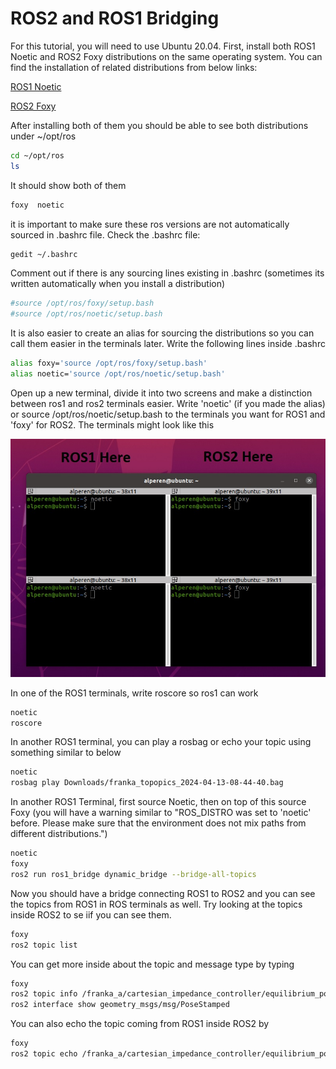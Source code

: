# ROS2 and ROS1 Bridging
For this tutorial, you will need to use Ubuntu 20.04.
First, install both ROS1 Noetic and ROS2 Foxy distributions on the same operating system. You can find the installation of related distributions from below links:

[ROS1 Noetic](http://wiki.ros.org/noetic/Installation)

[ROS2 Foxy](https://docs.ros.org/en/foxy/Installation/Alternatives/Ubuntu-Development-Setup.html)

After installing both of them you should be able to see both distributions under ~/opt/ros

```bash
cd ~/opt/ros
ls
```

It should show both of them
```bash
foxy  noetic
```
it is important to make sure these ros versions are not automatically sourced in .bashrc file. Check the .bashrc file:

```bash
gedit ~/.bashrc
```
Comment out if there is any sourcing lines existing in .bashrc (sometimes its written automatically when you install a distribution)
```bash
#source /opt/ros/foxy/setup.bash
#source /opt/ros/noetic/setup.bash
```
It is also easier to create an alias for sourcing the distributions so you can call them easier in the terminals later. Write the following lines inside .bashrc
```bash
alias foxy='source /opt/ros/foxy/setup.bash'
alias noetic='source /opt/ros/noetic/setup.bash'
```

Open up a new terminal, divide it into two screens and make a distinction between ros1 and ros2 terminals easier. Write 'noetic' (if you made the alias) or source /opt/ros/noetic/setup.bash to the terminals you want for ROS1 and 'foxy' for ROS2. The terminals might look like this

![Brdige](https://github.com/kenanalperen/ros1-2/blob/main/bridge.jpg)

In one of the ROS1 terminals, write roscore so ros1 can work
```bash
noetic
roscore
```
In another ROS1 terminal, you can play a rosbag or echo your topic using something similar to below

```bash
noetic
rosbag play Downloads/franka_topopics_2024-04-13-08-44-40.bag 
```
In another ROS1 Terminal, first source Noetic, then on top of this source Foxy (you will have a warning similar to "ROS_DISTRO was set to 'noetic' before. Please make sure that the environment does not mix paths from different distributions.")

```bash
noetic
foxy
ros2 run ros1_bridge dynamic_bridge --bridge-all-topics
```

Now you should have a bridge connecting ROS1 to ROS2 and you can see the topics from ROS1 in ROS terminals as well. Try looking at the topics inside ROS2 to se iif you can see them.

```bash
foxy
ros2 topic list
```
You can get more inside about the topic and message type by typing 

```bash
foxy
ros2 topic info /franka_a/cartesian_impedance_controller/equilibrium_pose
ros2 interface show geometry_msgs/msg/PoseStamped
```
You can also echo the topic coming from ROS1 inside ROS2 by 
```bash
foxy
ros2 topic echo /franka_a/cartesian_impedance_controller/equilibrium_pose
```

